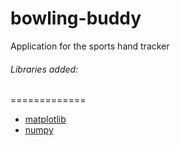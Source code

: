 bowling-buddy
=============

Application for the sports hand tracker

###### Libraries added:
=============

* [matplotlib](http://matplotlib.org/)
* [numpy](http://www.numpy.org/)

